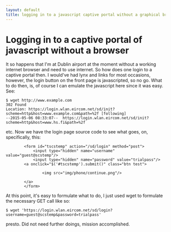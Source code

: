 ```yaml
---
layout: default
title: logging in to a javascript captive portal without a graphical browser
---
```

# Logging in to a captive portal of javascript without a browser

It so happens that I'm at Dublin airport at the moment without a working
internet browser and need to use internet. So how does one login to a
captive portal then. I would've had lynx and links for most occasions,
however, the login button on the front page is javascripted, so no go.
What to do then, is, of course I can emulate the javascript here since
it was easy. See:

    $ wget http://www.example.com
    302 Found
    Location: https://login.wlan.eircom.net/sd/init?scheme=http&host=www.example.com&path=%2f [following]
    --2015-05-06 08:33:07--  https://login.wlan.eircom.net/sd/init?scheme=http&host=www.hs.fi&path=%2f


etc. Now we have the login page source code to see what goes, on, specifically,
this:

			<form id="tscstemp" action="/sd/login" method="post">
				<input type="hidden" name="username" value="guest@scstemp"/>
				<input type="hidden" name="password" value="trialpass"/>				
			<a onclick="$('#tscstemp').submit()" class="btn test">
				
					<img src="img/phone/continue.png"/>
				
			</a>
			</form>

At this point, it's easy to formulate what to do, I just used wget to formulate
the necessary GET call like so:

    $ wget 'https://login.wlan.eircom.net/sd/login?username=guest@scstemp&password=trialpass'

presto. Did not need further doings, mission accomplished.

